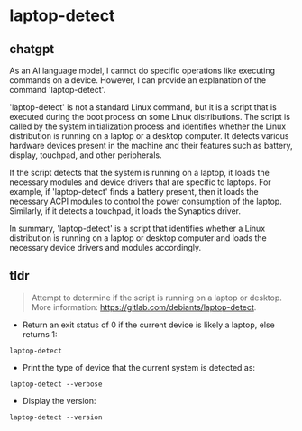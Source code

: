 # laptop-detect 
## chatgpt 
As an AI language model, I cannot do specific operations like executing commands on a device. However, I can provide an explanation of the command 'laptop-detect'.

'laptop-detect' is not a standard Linux command, but it is a script that is executed during the boot process on some Linux distributions. The script is called by the system initialization process and identifies whether the Linux distribution is running on a laptop or a desktop computer. It detects various hardware devices present in the machine and their features such as battery, display, touchpad, and other peripherals.

If the script detects that the system is running on a laptop, it loads the necessary modules and device drivers that are specific to laptops. For example, if 'laptop-detect' finds a battery present, then it loads the necessary ACPI modules to control the power consumption of the laptop. Similarly, if it detects a touchpad, it loads the Synaptics driver.

In summary, 'laptop-detect' is a script that identifies whether a Linux distribution is running on a laptop or desktop computer and loads the necessary device drivers and modules accordingly. 

## tldr 
 
> Attempt to determine if the script is running on a laptop or desktop.
> More information: <https://gitlab.com/debiants/laptop-detect>.

- Return an exit status of 0 if the current device is likely a laptop, else returns 1:

`laptop-detect`

- Print the type of device that the current system is detected as:

`laptop-detect --verbose`

- Display the version:

`laptop-detect --version`
